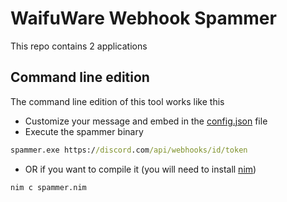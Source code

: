 # WaifuWare Webhook Spammer
This repo contains 2 applications

## Command line edition
The command line edition of this tool works like this

- Customize your message and embed in the [config.json](config.json) file
- Execute the spammer binary
```cmd
spammer.exe https://discord.com/api/webhooks/id/token
```
- OR if you want to compile it (you will need to install [nim](https://nim-lang.org))
```cmd
nim c spammer.nim
```